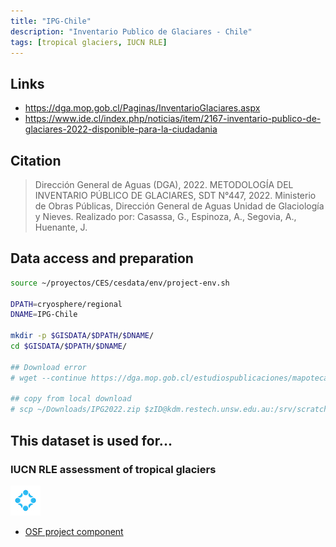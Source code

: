 ```yaml
---
title: "IPG-Chile"
description: "Inventario Publico de Glaciares - Chile"
tags: [tropical glaciers, IUCN RLE]
---
```


## Links

- https://dga.mop.gob.cl/Paginas/InventarioGlaciares.aspx
- https://www.ide.cl/index.php/noticias/item/2167-inventario-publico-de-glaciares-2022-disponible-para-la-ciudadania

## Citation

> Dirección General de Aguas (DGA), 2022. METODOLOGÍA DEL INVENTARIO PÚBLICO DE GLACIARES, SDT N°447, 2022. Ministerio de Obras Públicas, Dirección General de Aguas Unidad de Glaciología y Nieves. Realizado por: Casassa, G., Espinoza, A., Segovia, A., Huenante, J.

## Data access and preparation

```sh
source ~/proyectos/CES/cesdata/env/project-env.sh

DPATH=cryosphere/regional
DNAME=IPG-Chile

mkdir -p $GISDATA/$DPATH/$DNAME/
cd $GISDATA/$DPATH/$DNAME/

## Download error
# wget --continue https://dga.mop.gob.cl/estudiospublicaciones/mapoteca/Documents/IPG2022.zip

## copy from local download
# scp ~/Downloads/IPG2022.zip $zID@kdm.restech.unsw.edu.au:/srv/scratch/cesdata/gisdata/cryosphere/regional/IPG-Chile/
```

## This dataset is used for...

### IUCN RLE assessment of tropical glaciers 

![](/img/osf-logo.png) 

- [OSF project component](https://osf.io/432sb/)

